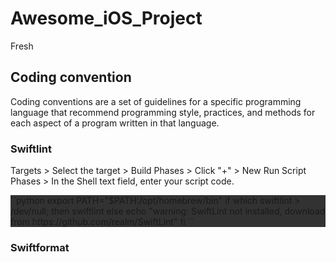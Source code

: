 # Awesome_iOS_Project
Fresh


## Coding convention

Coding conventions are a set of guidelines for a specific programming language that recommend programming style, practices, and methods for each aspect of a program written in that language.

### Swiftlint

 Targets > Select the target > Build Phases > Click "+" > New Run Script Phases > In the Shell text field, enter your script code.

<div style="background-color: rgb(50, 50, 50);">
``python
export PATH="$PATH:/opt/homebrew/bin"
if which swiftlint > /dev/null; then
  swiftlint
else
  echo "warning: SwiftLint not installed, download from https://github.com/realm/SwiftLint"
fi
``
</div>


### Swiftformat
